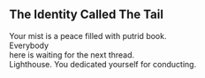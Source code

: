 The Identity Called The Tail
----------------------------
Your mist is a peace filled with putrid book.  
Everybody  
here is waiting for the next thread.  
Lighthouse. You dedicated yourself for conducting.  
